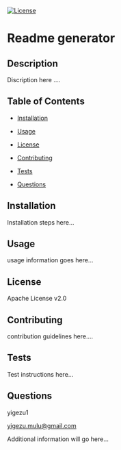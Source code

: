 [![License](https://img.shields.io/badge/License-Apache%202.0-blue.svg)](#license)


  # Readme generator


  ## Description

  
  Discription here ....


  ## Table of Contents

  
  
  * [Installation](#installation)

  
  * [Usage](#usage)

  
  * [License](#license)

  
  * [Contributing](#contributing)

  
  * [Tests](#tests)

  
  * [Questions](#questions)

  


  ## Installation

  
  Installation steps here...


  ## Usage

  
  usage information goes here...


  ## License

  
  Apache License v2.0


  ## Contributing

  
  contribution guidelines here....


  ## Tests

  
  Test instructions here...

      
  ## Questions

  
  yigezu1

  yigezu.mulu@gmail.com

  Additional information will go here...
  